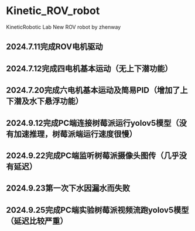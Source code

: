 # Kinetic_ROV_robot
KineticRobotic Lab New ROV robot by zhenway
## 2024.7.11完成ROV电机驱动
## 2024.7.12完成四电机基本运动（无上下潜功能）
## 2024.7.20完成六电机基本运动及简易PID（增加了上下潜及水下悬浮功能）
## 2024.9.12完成PC端连接树莓派运行yolov5模型（没有加速推理，树莓派端运行速度很慢）
## 2024.9.22完成PC端监听树莓派摄像头图传（几乎没有延迟）
## 2024.9.23第一次下水因漏水而失败
## 2024.9.25完成PC端实验树莓派视频流跑yolov5模型（延迟比较严重）
